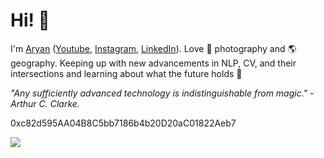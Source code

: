 # Hi! 👋

I'm [Aryan](https://web-card-eight.vercel.app/) ([Youtube](https://www.youtube.com/@arymehr), [Instagram](https://www.instagram.com/16mmphotos), [LinkedIn](https://www.linkedin.com/in/aryan-mehra/)). Love 📸 photography and 🌎 geography. Keeping up with new advancements in NLP, CV, and their intersections and learning about what the future holds 🚀

*"Any sufficiently advanced technology is indistinguishable from magic." -Arthur C. Clarke.*

0xc82d595AA04B8C5bb7186b4b20D20aC01822Aeb7


![](https://github-profile-summary-cards.vercel.app/api/cards/profile-details?username=Jdka1&theme=radical)

